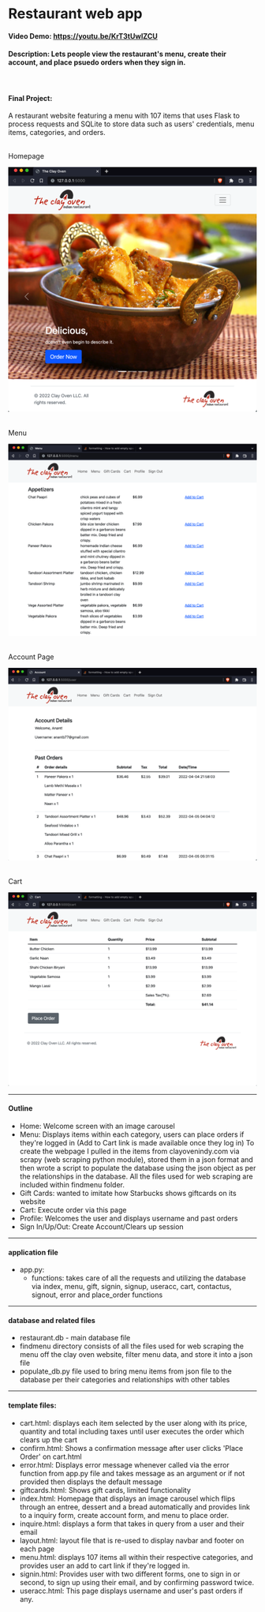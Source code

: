 # Restaurant web app
#### Video Demo:  https://youtu.be/KrT3tUwIZCU
#### Description: Lets people view the restaurant's menu, create their account, and place psuedo orders when they sign in.


<br/>


#### Final Project:

A restaurant website featuring a menu with 107 items that uses Flask to process requests and SQLite to store data such as users' credentials, menu items, categories, and orders.

<br/>
Homepage

![](homepage.png)

<br/>
Menu

![](menu.png)


<br/>
Account Page

![](acc.png)

<br/>
Cart

![](cart.png)


---
#### Outline
- Home: Welcome screen with an image carousel
- Menu: Displays items within each category, users can place orders if they're logged in (Add to Cart link is made available once they log in)
To create the webpage I pulled in the items from clayovenindy.com via scrapy (web scraping python module), stored them in a json format and then wrote a script to populate the database using the json object as per the relationships in the database. All the files used for web scraping are included within findmenu folder.
- Gift Cards: wanted to imitate how Starbucks shows giftcards on its website
- Cart: Execute order via this page
- Profile: Welcomes the user and displays username and past orders
- Sign In/Up/Out: Create Account/Clears up session

---
#### application file
- app.py:
    - functions: takes care of all the requests and utilizing the database via index, menu, gift, signin, signup, useracc, cart, contactus, signout, error and place_order functions

---
#### database and related files
- restaurant.db - main database file
- findmenu directory consists of all the files used for web scraping the menu off the clay oven website, filter menu data, and store it into a json file
- populate_db.py file used to bring menu items from json file to the database per their categories and relationships with other tables

---
#### template files:
- cart.html: displays each item selected by the user along with its price, quantity and total including taxes until user executes the order which clears up the cart
- confirm.html: Shows a confirmation message after user clicks 'Place Order' on cart.html
- error.html: Displays error message whenever called via the error function from app.py file and takes message as an argument or if not provided then displays the default message
- giftcards.html: Shows gift cards, limited functionality
- index.html: Homepage that displays an image carousel which flips through an entree, dessert and a bread automatically and provides link to a inquiry form, create account form, and menu to place order.
- inquire.html: displays a form that takes in query from a user and their email
- layout.html: layout file that is re-used to display navbar and footer on each page
- menu.html: displays 107 items all within their respective categories, and provides user an add to cart link if they're logged in.
- signin.html: Provides user with two different forms, one to sign in or second, to sign up using their email, and by confirming password twice.
- useracc.html: This page displays username and user's past orders if any.

